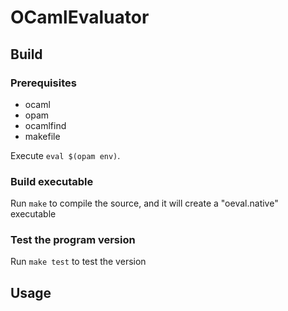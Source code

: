 # OCamlEvaluator
## Build
### Prerequisites
* ocaml
* opam
* ocamlfind
* makefile

Execute ```eval $(opam env)```.
### Build executable
Run ```make``` to compile the source, and it will create a "oeval.native" executable
### Test the program version
Run ```make test``` to test the version
## Usage
